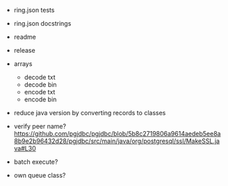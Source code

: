 
- ring.json tests
- ring.json docstrings

- readme
- release

- arrays
  - decode txt
  - decode bin
  - encode txt
  - encode bin

- reduce java version by converting records to classes
- verify peer name? https://github.com/pgjdbc/pgjdbc/blob/5b8c2719806a9614aedeb5ee8a8b9e2b96432d28/pgjdbc/src/main/java/org/postgresql/ssl/MakeSSL.java#L30
- batch execute?
- own queue class?
